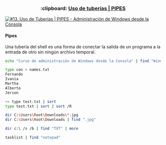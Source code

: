 <h3 align="center"> :clipboard: <a href="https://github.com/jersonmartinez/Curso_Administracion_Windows_Consola/blob/master/12.%20Manipulaci%C3%B3n%20de%20fecha%20y%20hora.md">Uso de tuberías | PIPES</a> </h3>
  
[![#13. Uso de Tuberías | PIPES - Administración de Windows desde la Consola](https://img.youtube.com/vi/mjiWkQbymFM/maxresdefault.jpg)](https://youtu.be/mjiWkQbymFM "#13. Uso de Tuberías | PIPES - Administración de Windows desde la Consola")

#### Pipes

Una tubería del shell es una forma de conectar la salida de un programa a la entrada de otro sin ningún archivo temporal.

```bash
echo "Curso de administración de Windows desde la Consola" | find "Windows"
```

```bash
type con > names.txt
Fernando
Ivania
Martha
Alberto
Jerson
```

```bash
~> type test.txt | sort
type test.txt | sort | sort /R
```

```bash
dir C:\Users\Root\Downloads\*.jpg
dir C:\Users\Root\Downloads | find ".jpg"
```

```bash
dir c:\ /s /b | find "TXT" | more
```

```bash
tasklist | find "notepad"
```